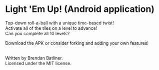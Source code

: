 Light 'Em Up! (Android application)
===================
Top-down roll-a-ball with a unique time-based twist!<br>
Activate all of the tiles on a level to advance!<br>
Can you complete all 10 levels?

Download the APK or consider forking and adding your own features!

<br>
Written by Brendan Batliner.<br>
Licensed under the MIT license.
